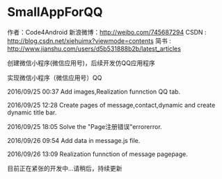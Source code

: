 # SmallAppForQQ

   作者：Code4Android
   新浪微博：http://weibo.com/745687294
   CSDN  :    http://blog.csdn.net/xiehuimx?viewmode=contents
   简书   :   http://www.jianshu.com/users/d5b531888b2b/latest_articles

创建微信小程序(微信应用号)，后续开发仿QQ应用程序

实现微信小程序（微信应用号）QQ 

2016/09/25 00:37  Add images,Realization funnction QQ tab.

2016/09/25 12:28  Create pages of message,contact,dynamic and  create dynamic title bar.

2016/09/25 18:05  Solve the "Page注册错误"errorerror.

2016/09/26 09:54  Add data in message.js file.

2016/09/26 13:09  Realization funnction of message pagepage.

目前正在紧张的开发中...请稍后，持续更新
